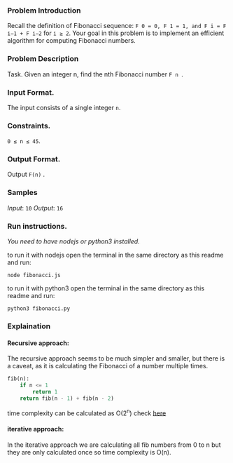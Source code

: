 ### Problem Introduction
Recall the definition of Fibonacci sequence: `F 0 = 0, F 1 = 1, and F i = F i−1 + F i−2` for
`i ≥ 2`. Your goal in this problem is to implement an efficient algorithm for computing
Fibonacci numbers.

### Problem Description
Task. Given an integer n, find the nth Fibonacci number `F n `.
### Input Format.
The input consists of a single integer `n`.
### Constraints.
 `0 ≤ n ≤ 45`.
### Output Format. 
Output `F(n)` .

### Samples

*Input*:
`10`
*Output*: 
`16`

### Run instructions.
*You need to have nodejs or python3 installed.*

to run it with nodejs open the terminal in the same directory as this readme and run:

`node fibonacci.js`

to run it with python3 open the terminal in the same directory as this readme and run:

`python3 fibonacci.py`

### Explaination

#### Recursive approach:
The recursive approach seems to be much simpler and smaller, but there is a caveat, as it is calculating the Fibonacci of a number multiple times.

```python
fib(n):
    if n <= 1
        return 1
    return fib(n - 1) + fib(n - 2)
```
time complexity can be calculated as O(2<sup>n</sup>) check [here](https://medium.com/@syedtousifahmed/fibonacci-iterative-vs-recursive-5182d7783055#:~:text=Space%20Complexity%3A&text=Hence%20it's%20space%20complexity%20is,the%20implicit%20function%20call%20stack.) 

#### iterative approach:
In the iterative approach we are calculating all fib numbers from 0 to n but they are only calculated once so time complexity is O(n). 